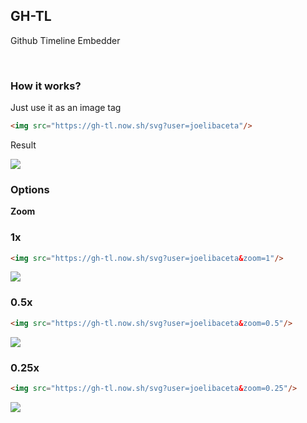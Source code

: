 ## GH-TL
Github Timeline Embedder

<br/>

### How it works?

Just use it as an image tag

```html
<img src="https://gh-tl.now.sh/svg?user=joelibaceta"/>
```

Result

![](https://gh-tl.now.sh/svg?user=joelibaceta)

### Options

**Zoom**

### 1x ###

```html
<img src="https://gh-tl.now.sh/svg?user=joelibaceta&zoom=1"/>
```

![](https://gh-tl.now.sh/svg?user=joelibaceta&zoom=1)

### 0.5x ###

```html
<img src="https://gh-tl.now.sh/svg?user=joelibaceta&zoom=0.5"/>
```

![](https://gh-tl.now.sh/svg?user=joelibaceta&zoom=0.5)

### 0.25x ###

```html
<img src="https://gh-tl.now.sh/svg?user=joelibaceta&zoom=0.25"/>
```

![](https://gh-tl.now.sh/svg?user=joelibaceta&zoom=0.25)

